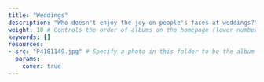 ```yaml
---
title: "Weddings"
description: "Who doesn't enjoy the joy on people's faces at weddings?"
weight: 10 # Controls the order of albums on the homepage (lower number appears first)
keywords: []
resources:
- src: "P4181149.jpg" # Specify a photo in this folder to be the album cover
  params:
    cover: true
---
```

